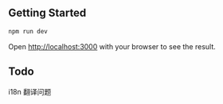 ## Getting Started

```bash
npm run dev
```

Open [http://localhost:3000](http://localhost:3000) with your browser to see the result.

## Todo

i18n 翻译问题